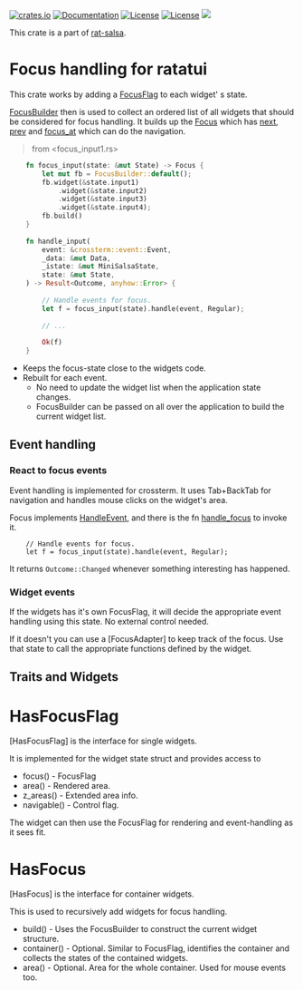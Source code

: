 [![crates.io](https://img.shields.io/crates/v/rat-focus.svg)](https://crates.io/crates/rat-focus)
[![Documentation](https://docs.rs/rat-focus/badge.svg)](https://docs.rs/rat-focus)
[![License](https://img.shields.io/badge/license-MIT-blue.svg)](https://opensource.org/licenses/MIT)
[![License](https://img.shields.io/badge/license-APACHE-blue.svg)](https://www.apache.org/licenses/LICENSE-2.0)
![](https://tokei.rs/b1/github/thscharler/rat-focus)

This crate is a part of [rat-salsa][refRatSalsa].

# Focus handling for ratatui

This crate works by adding a [FocusFlag](FocusFlag) to each widget'
s state.

[FocusBuilder](FocusBuilder) then is used to collect an ordered list of
all widgets that should be considered for focus handling.
It builds up the [Focus](Focus) which has [next](Focus::next),
[prev](Focus::prev) and [focus_at](Focus::focus_at) which can do
the navigation.

> from <focus_input1.rs>
```rust
    fn focus_input(state: &mut State) -> Focus {
        let mut fb = FocusBuilder::default();
        fb.widget(&state.input1)
            .widget(&state.input2)
            .widget(&state.input3)
            .widget(&state.input4);
        fb.build()
    }
    
    fn handle_input(
        event: &crossterm::event::Event,
        _data: &mut Data,
        _istate: &mut MiniSalsaState,
        state: &mut State,
    ) -> Result<Outcome, anyhow::Error> {
    
        // Handle events for focus.
        let f = focus_input(state).handle(event, Regular);
        
        // ...
        
        Ok(f)
    }
```

- Keeps the focus-state close to the widgets code.
- Rebuilt for each event.
  - No need to update the widget list when the application state
    changes.
  - FocusBuilder can be passed on all over the application to
    build the current widget list.

## Event handling

### React to focus events

Event handling is implemented for crossterm. It uses Tab+BackTab
for navigation and handles mouse clicks on the widget's area.

Focus implements [HandleEvent][refHandleEvent], and there is the
fn [handle_focus](handle_focus) to invoke it.

```
    // Handle events for focus.
    let f = focus_input(state).handle(event, Regular);
```

It returns `Outcome::Changed` whenever something interesting
has happened.

### Widget events

If the widgets has it's own FocusFlag, it will decide the
appropriate event handling using this state. No external control
needed.

If it doesn't you can use a [FocusAdapter] to keep track of the
focus. Use that state to call the appropriate functions defined
by the widget.


## Traits and Widgets

# HasFocusFlag

[HasFocusFlag] is the interface for single widgets.

It is implemented for the widget state struct and provides access
to

- focus()     - FocusFlag
- area()      - Rendered area.
- z_areas()   - Extended area info.
- navigable() - Control flag.

The widget can then use the FocusFlag for rendering and
event-handling as it sees fit.


# HasFocus

[HasFocus] is the interface for container widgets.

This is used to recursively add widgets for focus handling.

- build()     - Uses the FocusBuilder to construct the current
  widget structure.
- container() - Optional. Similar to FocusFlag, identifies the
  container and collects the states of the contained widgets.
- area()      - Optional. Area for the whole container. Used for mouse
  events too.

[refHandleEvent]: https://docs.rs/rat-event/latest/rat_event/trait.HandleEvent.html
[refRatSalsa]: https://docs.rs/rat-salsa/latest/rat_salsa/
